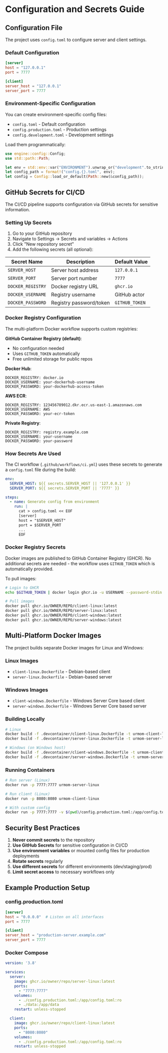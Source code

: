 # Configuration and Secrets Guide

## Configuration File

The project uses `config.toml` to configure server and client settings.

### Default Configuration

```toml
[server]
host = "127.0.0.1"
port = 7777

[client]
server_host = "127.0.0.1"
server_port = 7777
```

### Environment-Specific Configuration

You can create environment-specific config files:
- `config.toml` - Default configuration
- `config.production.toml` - Production settings
- `config.development.toml` - Development settings

Load them programmatically:
```rust
use engine::config::Config;
use std::path::Path;

let env = std::env::var("ENVIRONMENT").unwrap_or("development".to_string());
let config_path = format!("config.{}.toml", env);
let config = Config::load_or_default(Path::new(&config_path));
```

## GitHub Secrets for CI/CD

The CI/CD pipeline supports configuration via GitHub secrets for sensitive information.

### Setting Up Secrets

1. Go to your GitHub repository
2. Navigate to Settings → Secrets and variables → Actions
3. Click "New repository secret"
4. Add the following secrets (all optional):

| Secret Name | Description | Default Value |
|-------------|-------------|---------------|
| `SERVER_HOST` | Server host address | `127.0.0.1` |
| `SERVER_PORT` | Server port number | `7777` |
| `DOCKER_REGISTRY` | Docker registry URL | `ghcr.io` |
| `DOCKER_USERNAME` | Registry username | GitHub actor |
| `DOCKER_PASSWORD` | Registry password/token | `GITHUB_TOKEN` |

### Docker Registry Configuration

The multi-platform Docker workflow supports custom registries:

**GitHub Container Registry (default)**:
- No configuration needed
- Uses `GITHUB_TOKEN` automatically
- Free unlimited storage for public repos

**Docker Hub**:
```
DOCKER_REGISTRY: docker.io
DOCKER_USERNAME: your-dockerhub-username
DOCKER_PASSWORD: your-dockerhub-access-token
```

**AWS ECR**:
```
DOCKER_REGISTRY: 123456789012.dkr.ecr.us-east-1.amazonaws.com
DOCKER_USERNAME: AWS
DOCKER_PASSWORD: your-ecr-token
```

**Private Registry**:
```
DOCKER_REGISTRY: registry.example.com
DOCKER_USERNAME: your-username
DOCKER_PASSWORD: your-password
```

### How Secrets Are Used

The CI workflow (`.github/workflows/ci.yml`) uses these secrets to generate a `config.toml` file during the build:

```yaml
env:
  SERVER_HOST: ${{ secrets.SERVER_HOST || '127.0.0.1' }}
  SERVER_PORT: ${{ secrets.SERVER_PORT || '7777' }}

steps:
  - name: Generate config from environment
    run: |
      cat > config.toml << EOF
      [server]
      host = "$SERVER_HOST"
      port = $SERVER_PORT
      ...
      EOF
```

### Docker Registry Secrets

Docker images are published to GitHub Container Registry (GHCR). No additional secrets are needed - the workflow uses `GITHUB_TOKEN` which is automatically provided.

To pull images:
```bash
# Login to GHCR
echo $GITHUB_TOKEN | docker login ghcr.io -u USERNAME --password-stdin

# Pull images
docker pull ghcr.io/OWNER/REPO/client-linux:latest
docker pull ghcr.io/OWNER/REPO/server-linux:latest
docker pull ghcr.io/OWNER/REPO/client-windows:latest
docker pull ghcr.io/OWNER/REPO/server-windows:latest
```

## Multi-Platform Docker Images

The project builds separate Docker images for Linux and Windows:

### Linux Images
- `client-linux.Dockerfile` - Debian-based client
- `server-linux.Dockerfile` - Debian-based server

### Windows Images
- `client-windows.Dockerfile` - Windows Server Core based client
- `server-windows.Dockerfile` - Windows Server Core based server

### Building Locally

```bash
# Linux
docker build -f .devcontainer/client-linux.Dockerfile -t urmom-client-linux .
docker build -f .devcontainer/server-linux.Dockerfile -t urmom-server-linux .

# Windows (on Windows host)
docker build -f .devcontainer/client-windows.Dockerfile -t urmom-client-windows .
docker build -f .devcontainer/server-windows.Dockerfile -t urmom-server-windows .
```

### Running Containers

```bash
# Run server (Linux)
docker run -p 7777:7777 urmom-server-linux

# Run client (Linux)
docker run -p 8080:8080 urmom-client-linux

# With custom config
docker run -p 7777:7777 -v $(pwd)/config.production.toml:/app/config.toml urmom-server-linux
```

## Security Best Practices

1. **Never commit secrets** to the repository
2. **Use GitHub Secrets** for sensitive configuration in CI/CD
3. **Use environment variables** or mounted config files for production deployments
4. **Rotate secrets** regularly
5. **Use different secrets** for different environments (dev/staging/prod)
6. **Limit secret access** to necessary workflows only

## Example Production Setup

### config.production.toml
```toml
[server]
host = "0.0.0.0"  # Listen on all interfaces
port = 7777

[client]
server_host = "production-server.example.com"
server_port = 7777
```

### Docker Compose
```yaml
version: '3.8'

services:
  server:
    image: ghcr.io/owner/repo/server-linux:latest
    ports:
      - "7777:7777"
    volumes:
      - ./config.production.toml:/app/config.toml:ro
      - ./data:/app/data
    restart: unless-stopped

  client:
    image: ghcr.io/owner/repo/client-linux:latest
    ports:
      - "8080:8080"
    volumes:
      - ./config.production.toml:/app/config.toml:ro
    restart: unless-stopped
```
